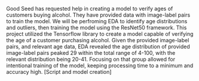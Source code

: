 Good Seed has requested help in creating a model to verify ages of customers buying alcohol. They have provided data with image-label pairs to train the model. We will be perfroming EDA to identify age distributions and outliers, then training the model using the ResNet50 framework.
This project utilized the Tensorflow library to create a model capable of verifying the age of a customer purchasing alcohol.  Given the provided image-label pairs, and relevant age data, EDA revealed the age distribution of provided image-label pairs peaked 29 within the total range of 4-100, with the relevant distribution being 20-41.  Focusing on that group allowed for intentional training of the model, keeping processing time to a minimum and accuracy high.
[Script and model creation]
